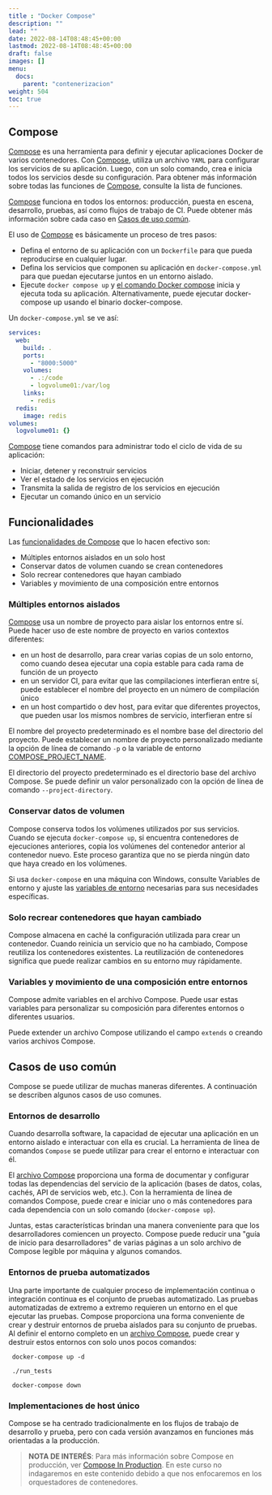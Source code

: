 ```yaml
---
title : "Docker Compose"
description: ""
lead: ""
date: 2022-08-14T08:48:45+00:00
lastmod: 2022-08-14T08:48:45+00:00
draft: false
images: []
menu:
  docs:
    parent: "contenerizacion"
weight: 504
toc: true
---
```


## Compose

[Compose] es una herramienta para definir y ejecutar aplicaciones Docker de varios contenedores. Con [Compose], utiliza un archivo `YAML` para configurar los servicios de su aplicación. Luego, con un solo comando, crea e inicia todos los servicios desde su configuración. Para obtener más información sobre todas las funciones de [Compose], consulte la lista de funciones.

[Compose] funciona en todos los entornos: producción, puesta en escena, desarrollo, pruebas, así como flujos de trabajo de CI. Puede obtener más información sobre cada caso en [Casos de uso común][Docker Compose Common Use Cases].

El uso de [Compose] es básicamente un proceso de tres pasos:

- Defina el entorno de su aplicación con un `Dockerfile` para que pueda reproducirse en cualquier lugar.
- Defina los servicios que componen su aplicación en `docker-compose.yml` para que puedan ejecutarse juntos en un entorno aislado.
- Ejecute `docker compose up` y [el comando Docker compose][Docker Compose Command] inicia y ejecuta toda su aplicación. Alternativamente, puede ejecutar docker-compose up usando el binario docker-compose.

Un `docker-compose.yml` se ve así:

```yaml
services:
  web:
    build: .
    ports:
      - "8000:5000"
    volumes:
      - .:/code
      - logvolume01:/var/log
    links:
      - redis
  redis:
    image: redis
volumes:
  logvolume01: {}

```

[Compose] tiene comandos para administrar todo el ciclo de vida de su aplicación:

- Iniciar, detener y reconstruir servicios
- Ver el estado de los servicios en ejecución
- Transmita la salida de registro de los servicios en ejecución
- Ejecutar un comando único en un servicio

## Funcionalidades

Las [funcionalidades de Compose][Docker Compose Features] que lo hacen efectivo son:

- Múltiples entornos aislados en un solo host
- Conservar datos de volumen cuando se crean contenedores
- Solo recrear contenedores que hayan cambiado
- Variables y movimiento de una composición entre entornos

### Múltiples entornos aislados

[Compose] usa un nombre de proyecto para aislar los entornos entre sí. Puede hacer uso de este nombre de proyecto en varios contextos diferentes:

- en un host de desarrollo, para crear varias copias de un solo entorno, como cuando desea ejecutar una copia estable para cada rama de función de un proyecto
- en un servidor CI, para evitar que las compilaciones interfieran entre sí, puede establecer el nombre del proyecto en un número de compilación único
- en un host compartido o dev host, para evitar que diferentes proyectos, que pueden usar los mismos nombres de servicio, interfieran entre sí

El nombre del proyecto predeterminado es el nombre base del directorio del proyecto. Puede establecer un nombre de proyecto personalizado mediante la opción de línea de comando `-p` o la variable de entorno [COMPOSE_PROJECT_NAME].

El directorio del proyecto predeterminado es el directorio base del archivo Compose. Se puede definir un valor personalizado con la opción de línea de comando `--project-directory`.

### Conservar datos de volumen

Compose conserva todos los volúmenes utilizados por sus servicios. Cuando se ejecuta `docker-compose up`, si encuentra contenedores de ejecuciones anteriores, copia los volúmenes del contenedor anterior al contenedor nuevo. Este proceso garantiza que no se pierda ningún dato que haya creado en los volúmenes.

Si usa `docker-compose` en una máquina con Windows, consulte Variables de entorno y ajuste las [variables de entorno][Docker Composer Environment Variables] necesarias para sus necesidades específicas.

### Solo recrear contenedores que hayan cambiado

Compose almacena en caché la configuración utilizada para crear un contenedor. Cuando reinicia un servicio que no ha cambiado, Compose reutiliza los contenedores existentes. La reutilización de contenedores significa que puede realizar cambios en su entorno muy rápidamente.

### Variables y movimiento de una composición entre entornos

Compose admite variables en el archivo Compose. Puede usar estas variables para personalizar su composición para diferentes entornos o diferentes usuarios.

Puede extender un archivo Compose utilizando el campo `extends` o creando varios archivos Compose.

## Casos de uso común

Compose se puede utilizar de muchas maneras diferentes. A continuación se describen algunos casos de uso comunes.

### Entornos de desarrollo

Cuando desarrolla software, la capacidad de ejecutar una aplicación en un entorno aislado e interactuar con ella es crucial. La herramienta de línea de comandos `Compose` se puede utilizar para crear el entorno e interactuar con él.

El [archivo Compose][Compose File] proporciona una forma de documentar y configurar todas las dependencias del servicio de la aplicación (bases de datos, colas, cachés, API de servicios web, etc.). Con la herramienta de línea de comandos Compose, puede crear e iniciar uno o más contenedores para cada dependencia con un solo comando (`docker-compose up`).

Juntas, estas características brindan una manera conveniente para que los desarrolladores comiencen un proyecto. Compose puede reducir una "guía de inicio para desarrolladores" de varias páginas a un solo archivo de Compose legible por máquina y algunos comandos.

### Entornos de prueba automatizados

Una parte importante de cualquier proceso de implementación continua o integración continua es el conjunto de pruebas automatizado. Las pruebas automatizadas de extremo a extremo requieren un entorno en el que ejecutar las pruebas. Compose proporciona una forma conveniente de crear y destruir entornos de prueba aislados para su conjunto de pruebas. Al definir el entorno completo en un [archivo Compose][Compose File], puede crear y destruir estos entornos con solo unos pocos comandos:

```shell
 docker-compose up -d

 ./run_tests

 docker-compose down
```

### Implementaciones de host único

Compose se ha centrado tradicionalmente en los flujos de trabajo de desarrollo y prueba, pero con cada versión avanzamos en funciones más orientadas a la producción.

> **NOTA DE INTERÉS**: Para más información sobre Compose en producción, ver [Compose In Production]. En este curso no indagaremos en este contenido debido a que nos enfocaremos en los orquestadores de contenedores.

<!-- Referencias -->
[Compose]: ../../referencias/enlaces#docker-compose
[Docker Compose Features]: ../../referencias/enlaces#docker-compose-features
[Docker Compose Common Use Cases]: ../../referencias/enlaces#docker-compose-common-use-cases
[Docker Compose Command]: ../../referencias/enlaces#docker-compose-command
[Docker Composer Environment Variables]: ../../referencias/enlaces#docker-compose-environment-variables
[Compose File]: ../../referencias/enlaces#docker-compose-file
[Compose In Production]: ../../referencias/enlaces#docker-compose-in-production
[COMPOSE_PROJECT_NAME]: ../../referencias/enlaces#COMPOSE_PROJECT_NAME
